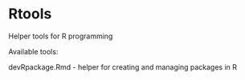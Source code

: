 # Rtools
Helper tools for  R programming 

Available tools:

devRpackage.Rmd - helper for creating and managing packages in R 
